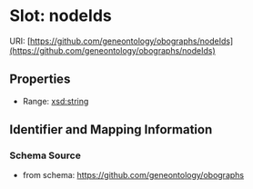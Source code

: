 # Slot: nodeIds

URI: [https://github.com/geneontology/obographs/nodeIds](https://github.com/geneontology/obographs/nodeIds)



<!-- no inheritance hierarchy -->


## Properties

 * Range: [xsd:string](http://www.w3.org/2001/XMLSchema#string)



## Identifier and Mapping Information







### Schema Source


* from schema: https://github.com/geneontology/obographs



